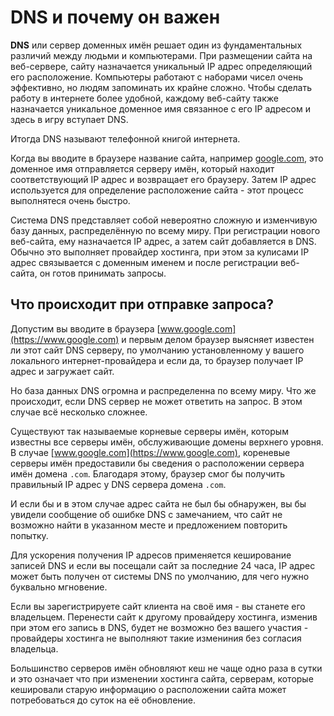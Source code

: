 # DNS и почему он важен

**DNS** или сервер доменных имён решает один из фундаментальных различий между людьми и компьютерами. При размещении сайта на веб-сервере, сайту назначается уникальный IP адрес определяющий его расположение. Компьютеры работают с наборами чисел очень эффективно, но людям запоминать их крайне сложно. Чтобы сделать работу в интернете более удобной, каждому веб-сайту также назначается уникальное доменное имя связанное с его IP адресом и здесь в игру вступает DNS.

Итогда DNS называют телефонной книгой интернета.

Когда вы вводите в браузере название сайта, например [google.com](https://google.com), это доменное имя отправляется серверу имён, который находит соответствующий IP адрес и возвращает его браузеру. Затем IP адрес используется для определение расположение сайта - этот процесс выполнятеся очень быстро.

Система DNS представляет собой невероятно сложную и изменчивую базу данных, распределённую по всему миру. При регистрации нового веб-сайта, ему назначается IP адрес, а затем сайт добавляется в DNS. Обычно это выполняет провайдер хостинга, при этом за кулисами IP адрес связывается с доменным именем и после регистрации веб-сайта, он готов принимать запросы.

## Что происходит при отправке запроса?

Допустим вы вводите в браузера [www.google.com](https://www.google.com) и первым делом браузер выясняет известен ли этот сайт DNS серверу, по умолчанию установленному у вашего локального интернет-провайдера и если да, то браузер получает IP адрес и загружает сайт.

Но база данных DNS огромна и распределенна по всему миру. Что же происходит, если DNS сервер не может ответить на запрос. В этом случае всё несколько сложнее.

Существуют так называемые корневые серверы имён, которым известны все серверы имён, обслуживающие домены верхнего уровня. В случае [www.google.com](https://www.google.com), кореневые серверы имён предоставили бы сведения о расположении сервера имён домена `.com`. Благодаря этому, браузер смог бы получить правильный IP адрес у DNS сервера домена `.com`.

И если бы и в этом случае адрес сайта не был бы обнаружен, вы бы увидели сообщение об ошибке DNS c замечанием, что сайт не возможно найти в указанном месте и предложением повторить попытку.

Для ускорения получения IP адресов применяется кеширование записей DNS и если вы посещали сайт за последние 24 часа, IP адрес может быть получен от системы DNS по умолчанию, для чего нужно буквально мгновение.

Если вы зарегистрируете сайт клиента на своё имя - вы станете его владельцем. Перенести сайт к другому провайдеру хостинга, изменив при этом его запись в DNS, будет не возможно без вашего участия - провайдеры хостинга не выполняют такие измениния без согласия владельца.

Большинство серверов имён обновляют кеш не чаще одно раза в сутки и это означает что при изменении хостинга сайта, серверам, которые кешировали старую информацию о расположении сайта может потребоваться до суток на её обновление.